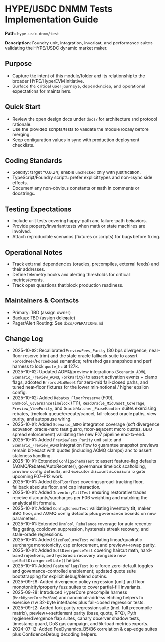 # HYPE/USDC DNMM Tests Implementation Guide

**Path**: `hype-usdc-dnmm/test`

**Description**: Foundry unit, integration, invariant, and performance suites validating the HYPE/USDC dynamic market maker.

## Purpose
- Capture the intent of this module/folder and its relationship to the broader HYPE/HyperEVM initiative.
- Surface the critical user journeys, dependencies, and operational expectations for maintainers.

## Quick Start
- Review the open design docs under `docs/` for architecture and protocol rationale.
- Use the provided scripts/tests to validate the module locally before merging.
- Keep configuration values in sync with production deployment checklists.

## Coding Standards
- Solidity: target ^0.8.24; enable `unchecked` only with justification.
- TypeScript/Foundry scripts: prefer explicit types and non-async side effects.
- Document any non-obvious constants or math in comments or docstrings.

## Testing Expectations
- Include unit tests covering happy-path and failure-path behaviors.
- Provide property/invariant tests when math or state machines are involved.
- Attach reproducible scenarios (fixtures or scripts) for bugs before fixing.

## Operational Notes
- Track external dependencies (oracles, precompiles, external feeds) and their addresses.
- Define telemetry hooks and alerting thresholds for critical metrics/events.
- Track open questions that block production readiness.

## Maintainers & Contacts
- Primary: TBD (assign owner)
- Backup: TBD (assign delegate)
- Pager/Alert Routing: See `docs/OPERATIONS.md`

## Change Log
- 2025-10-02: Recalibrated `PreviewFees_Parity` (30 bps divergence, near-floor reserve trim) and the stale oracle fallback suite to assert `ForcedPeek`/`ForcedRead` semantics; refreshed gas snapshots and perf harness to lock `quote_hc` at 127k.
- 2025-10-02: Updated AOMQ/preview integrations (`Scenario_AOMQ`, `Scenario_Preview_AOMQ`, `ForkParity`) to assert activation events + clamp flags, adopted `Errors.MidUnset` for zero-mid fail-closed paths, and tuned near-floor fixtures for the lower min-notional / higher epsilon config.
- 2025-10-02: Added `Rebates_FloorPreserve` (F09), `DnmPool_GovernanceTimelock` (F11), `ReadOracle_MidUnset_Coverage`, `Preview_ViewPurity`, and `OracleWatcher_PauseHandler` suites exercising rebates, timelock queue/execute/cancel, fail-closed oracle paths, view purity, and autopause wiring.
- 2025-10-01: Added `Scenario_AOMQ` integration coverage (soft divergence activation, oracle-hard fault guard, floor-adjacent micro quotes, BBO spread enforcement) validating the new F07 pipeline end-to-end.
- 2025-10-01: Added `PreviewFees_Parity` unit suite and `Scenario_Preview_AOMQ` integration flow to guarantee snapshot previews remain bit-exact with quotes (including AOMQ clamps) and to assert staleness handling.
- 2025-10-01: Extended `ConfigSchemaTest` to assert feature-flag defaults (AOMQ/Rebates/AutoRecenter), governance timelock scaffolding, preview config defaults, and executor discount accessors to gate upcoming F07–F12 work.
- 2025-10-01: Added `BboFloorTest` covering spread-tracking floor, fallback absolute floor, and cap interaction.
- 2025-10-01: Added `InventoryTiltTest` ensuring restorative trades receive discounts/surcharges per F06 weighting and matching the analytical tilt formula.
- 2025-10-01: Added `ConfigSchemaTest` validating inventory tilt, maker BBO floor, and AOMQ config defaults plus governance bounds on new parameters.
- 2025-10-01: Extended `DnmPool_Rebalance` coverage for auto recenter flag gating, cooldown suppression, hysteresis streak recovery, and stale-oracle regressions.
- 2025-10-01: Added `SizeFeeCurveTest` validating linear/quadratic surcharge monotonicity, cap enforcement, and preview↔swap parity.
- 2025-10-01: Added `SoftDivergenceTest` covering haircut math, hard-band rejections, and hysteresis recovery alongside new `getSoftDivergenceState()` helper.
- 2025-10-01: Added `FeatureFlagsTest` to enforce zero-default toggles and governance-controlled enablement; updated quote suite bootstrapping for explicit debug/blend opt-ins.
- 2025-09-28: Added divergence policy regression (unit) and floor monotonicity/property fuzz suites to cover partial-fill invariants.
- 2025-09-28: Introduced HyperCore precompile harness (`MockHyperCorePx/Bbo`) and canonical-address etching helpers to exercise raw 32-byte interfaces plus fail-closed regression tests.
- 2025-09-22: Added fork parity regression suite (incl. full precompile matrix), preview↔settlement parity (base, quote, RFQ), Pyth hygiene/divergence flap suites, canary observer shadow tests, timestamp guard, DoS gas campaign, and 5k-load metrics exports.
- 2024-07-12: Added FeeDynamics_B5/B6 correlation & cap-edge suites plus ConfidenceDebug decoding helpers.
